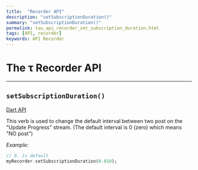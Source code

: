 ```yaml
---
title:  "Recorder API"
description: "setSubscriptionDuration()"
summary: "setSubscriptionDuration()"
permalink: tau_api_recorder_set_subscription_duration.html
tags: [API, recorder]
keywords: API Recorder
---
```

# The &tau; Recorder API

---------------------------------------------------------------------------------------------------------------------------------

## `setSubscriptionDuration()`

[Dart API](https://canardoux.github.io/tau/doc/flutter_sound/api/recorder/FlutterSoundRecorder/setSubscriptionDuration.html)

This verb is used to change the default interval between two post on the "Update Progress" stream. (The default interval is 0 (zero) which means "NO post")

*Example:*
```dart
// 0. is default
myRecorder.setSubscriptionDuration(0.010);
```

